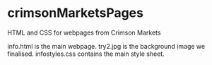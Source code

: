 # crimsonMarketsPages
HTML and CSS for webpages from Crimson Markets

info.html is the main webpage. 
try2.jpg is the background image we finalised.
infostyles.css contains the main style sheet.

